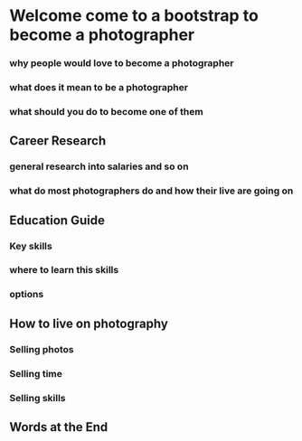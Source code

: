 
# Welcome come to a bootstrap to become a photographer

### why people would love to become a photographer
### what does it mean to be a photographer
### what should you do to become one of them


## Career Research

### general research into salaries and so on
### what do most photographers do and how their live are going on

## Education Guide

### Key skills
### where to learn this skills
### options


## How to live on photography

### Selling photos

### Selling time

### Selling skills

## Words at the End

